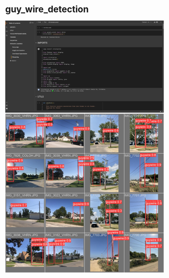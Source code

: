 # guy_wire_detection

<p align="center">
  <img src="img_1.png">
  <br>
  <img src="img_2.png">
</p>
